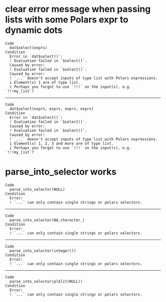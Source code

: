 # clear error message when passing lists with some Polars expr to dynamic dots

    Code
      dat$select(exprs)
    Condition
      Error in `dat$select()`:
      ! Evaluation failed in `$select()`.
      Caused by error:
      ! Evaluation failed in `$select()`.
      Caused by error:
      ! `...` doesn't accept inputs of type list with Polars expressions.
      i Element(s) 1 are of type list.
      i Perhaps you forgot to use `!!!` on the input(s), e.g. `!!!my_list`?

---

    Code
      dat$select(exprs, exprs, exprs, exprs)
    Condition
      Error in `dat$select()`:
      ! Evaluation failed in `$select()`.
      Caused by error:
      ! Evaluation failed in `$select()`.
      Caused by error:
      ! `...` doesn't accept inputs of type list with Polars expressions.
      i Element(s) 1, 2, 3 and more are of type list.
      i Perhaps you forgot to use `!!!` on the input(s), e.g. `!!!my_list`?

# parse_into_selector works

    Code
      parse_into_selector(NULL)
    Condition
      Error:
      ! `...` can only contain single strings or polars selectors.

---

    Code
      parse_into_selector(NA_character_)
    Condition
      Error:
      ! `...` can only contain single strings or polars selectors.

---

    Code
      parse_into_selector(integer())
    Condition
      Error:
      ! `...` can only contain single strings or polars selectors.

---

    Code
      parse_into_selector(pl$lit(NULL))
    Condition
      Error:
      ! `...` can only contain single strings or polars selectors.

